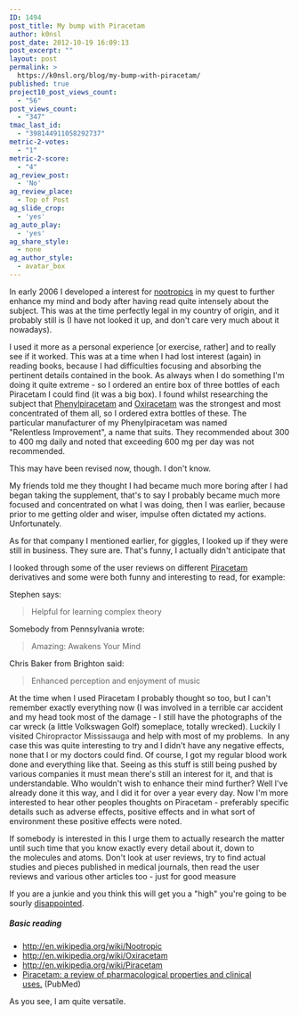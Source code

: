 ```yaml
---
ID: 1494
post_title: My bump with Piracetam
author: k0nsl
post_date: 2012-10-19 16:09:13
post_excerpt: ""
layout: post
permalink: >
  https://k0nsl.org/blog/my-bump-with-piracetam/
published: true
project10_post_views_count:
  - "56"
post_views_count:
  - "347"
tmac_last_id:
  - "398144911058292737"
metric-2-votes:
  - "1"
metric-2-score:
  - "4"
ag_review_post:
  - 'No'
ag_review_place:
  - Top of Post
ag_slide_crop:
  - 'yes'
ag_auto_play:
  - 'yes'
ag_share_style:
  - none
ag_author_style:
  - avatar_box
---
```

In early 2006 I developed a interest for <a title="Nootropics" href="http://en.wikipedia.org/wiki/Nootropic">nootropics</a> in my quest to further enhance my mind and body after having read quite intensely about the subject. This was at the time perfectly legal in my country of origin, and it probably still is (I have not looked it up, and don't care very much about it nowadays).

I used it more as a personal experience [or exercise, rather] and to really see if it worked. This was at a time when I had lost interest (again) in reading books, because I had difficulties focusing and absorbing the pertinent details contained in the book. As always when I do something I'm doing it quite extreme - so I ordered an entire box of three bottles of each Piracetam I could find (it was a big box). I found whilst researching the subject that <a title="Phenylpiracetam" href="http://en.wikipedia.org/wiki/Phenylpiracetam">Phenylpiracetam</a> and <a title="Oxiracetam" href="http://en.wikipedia.org/wiki/Oxiracetam">Oxiracetam</a> was the strongest and most concentrated of them all, so I ordered extra bottles of these. The particular manufacturer of my Phenylpiracetam was named "Relentless Improvement", a name that suits. They recommended about 300 to 400 mg daily and noted that exceeding 600 mg per day was not recommended.

This may have been revised now, though. I don't know.

My friends told me they thought I had became much more boring after I had began taking the supplement, that's to say I probably became much more focused and concentrated on what I was doing, then I was earlier, because prior to me getting older and wiser, impulse often dictated my actions. Unfortunately.

As for that company I mentioned earlier, for giggles, I looked up if they were still in business. They sure are. That's funny, I actually didn't anticipate that <img class="wpml_ico" src="https://k0nsl.org/blog/wp-content/plugins/wp-monalisa/icons/icon_eh.gif" alt="" />

I looked through some of the user reviews on different <a title="Piracetam" href="http://en.wikipedia.org/wiki/Piracetam">Piracetam</a> derivatives and some were both funny and interesting to read, for example:

Stephen says:
<blockquote>Helpful for learning complex theory</blockquote>
Somebody from Pennsylvania wrote:
<blockquote>Amazing: Awakens Your Mind</blockquote>
Chris Baker from Brighton said:
<blockquote>Enhanced perception and enjoyment of music</blockquote>
At the time when I used Piracetam I probably thought so too, but I can't remember exactly everything now (I was involved in a terrible car accident and my head took most of the damage - I still have the photographs of the car wreck (a little Volkswagen Golf) someplace, totally wrecked). Luckily I visited <a style="text-decoration: none;" href="http://www.myhealth.ca/chiropractor.html"><span style="text-decoration: none; color: #333;">Chiropractor Mississauga</span></a> and help with most of my problems.
<img src="https://k0nsl.org/blog/k1/uploads/2012/10/the-car-crash-in-2009-01_k0nsl.png" alt="" />
In any case this was quite interesting to try and I didn't have any negative effects, none that I or my doctors could find. Of course, I got my regular blood work done and everything like that. Seeing as this stuff is still being pushed by various companies it must mean there's still an interest for it, and that is understandable. Who wouldn't wish to enhance their mind further? Well I've already done it this way, and I did it for over a year every day. Now I'm more interested to hear other peoples thoughts on Piracetam - preferably specific details such as adverse effects, positive effects and in what sort of environment these positive effects were noted.

If somebody is interested in this I urge them to actually research the matter until such time that you know exactly every detail about it, down to the molecules and atoms. Don't look at user reviews, try to find actual studies and pieces published in medical journals, then read the user reviews and various other articles too - just for good measure <img class="wpml_ico" src="https://k0nsl.org/blog/wp-content/plugins/wp-monalisa/icons/wpml_wink.gif" alt="" />

If you are a junkie and you think this will get you a "high" you're going to be sourly <a title="Hercules - DISAPPOINTED" href="http://www.youtube.com/watch?v=_O1hM-k3aUY">disappointed</a>.
<div class="divider">
<h5>Basic reading</h5>
</div>
<ul>
	<li><a title="Nootropics" href="http://en.wikipedia.org/wiki/Nootropic">http://en.wikipedia.org/wiki/Nootropic</a></li>
	<li><a href="http://en.wikipedia.org/wiki/Oxiracetam">http://en.wikipedia.org/wiki/Oxiracetam</a></li>
	<li><a href="http://en.wikipedia.org/wiki/Piracetam">http://en.wikipedia.org/wiki/Piracetam</a></li>
	<li><a title="Piracetam: a review of pharmacological properties and clinical uses." href="http://www.ncbi.nlm.nih.gov/pubmed/16007238">Piracetam: a review of pharmacological properties and clinical uses.</a> (PubMed)</li>
</ul>
As you see, I am quite versatile. <img class="wpml_ico" src="https://k0nsl.org/blog/k1/plugins/wp-monalisa/icons/evilgrin39.gif" alt="" />